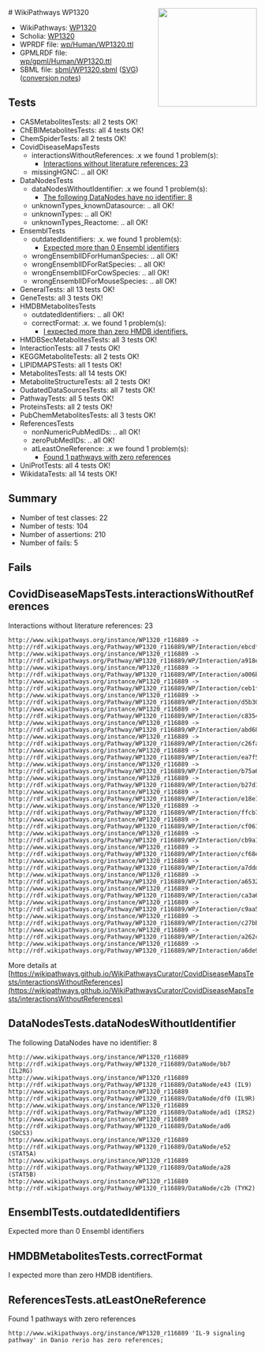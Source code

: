 <img style="float: right; width: 200px" src="../logo.png" />
# WikiPathways WP1320

* WikiPathways: [WP1320](https://identifiers.org/wikipathways:WP1320)
* Scholia: [WP1320](https://scholia.toolforge.org/wikipathways/WP1320)
* WPRDF file: [wp/Human/WP1320.ttl](../wp/Human/WP1320.ttl)
* GPMLRDF file: [wp/gpml/Human/WP1320.ttl](../wp/gpml/Human/WP1320.ttl)
* SBML file: [sbml/WP1320.sbml](../sbml/WP1320.sbml) ([SVG](../sbml/WP1320.svg)) ([conversion notes](../sbml/WP1320.txt))

## Tests
* CASMetabolitesTests: all 2 tests OK!
* ChEBIMetabolitesTests: all 4 tests OK!
* ChemSpiderTests: all 2 tests OK!
* CovidDiseaseMapsTests
    * interactionsWithoutReferences: .x we found 1 problem(s):
        * [Interactions without literature references: 23](#9701cd03)
    * missingHGNC: .. all OK!
* DataNodesTests
    * dataNodesWithoutIdentifier: .x we found 1 problem(s):
        * [The following DataNodes have no identifier: 8](#d2d32fa7)
    * unknownTypes_knownDatasource: .. all OK!
    * unknownTypes: .. all OK!
    * unknownTypes_Reactome: .. all OK!
* EnsemblTests
    * outdatedIdentifiers: .x. we found 1 problem(s):
        * [Expected more than 0 Ensembl identifiers](#f44398b7)
    * wrongEnsemblIDForHumanSpecies: .. all OK!
    * wrongEnsemblIDForRatSpecies: .. all OK!
    * wrongEnsemblIDForCowSpecies: .. all OK!
    * wrongEnsemblIDForMouseSpecies: .. all OK!
* GeneralTests: all 13 tests OK!
* GeneTests: all 3 tests OK!
* HMDBMetabolitesTests
    * outdatedIdentifiers: .. all OK!
    * correctFormat: .x. we found 1 problem(s):
        * [I expected more than zero HMDB identifiers.](#ad154c1e)
* HMDBSecMetabolitesTests: all 3 tests OK!
* InteractionTests: all 7 tests OK!
* KEGGMetaboliteTests: all 2 tests OK!
* LIPIDMAPSTests: all 1 tests OK!
* MetabolitesTests: all 14 tests OK!
* MetaboliteStructureTests: all 2 tests OK!
* OudatedDataSourcesTests: all 7 tests OK!
* PathwayTests: all 5 tests OK!
* ProteinsTests: all 2 tests OK!
* PubChemMetabolitesTests: all 3 tests OK!
* ReferencesTests
    * nonNumericPubMedIDs: .. all OK!
    * zeroPubMedIDs: .. all OK!
    * atLeastOneReference: .x we found 1 problem(s):
        * [Found 1 pathways with zero references](#35eb778e)
* UniProtTests: all 4 tests OK!
* WikidataTests: all 14 tests OK!


## Summary

* Number of test classes: 22
* Number of tests: 104
* Number of assertions: 210
* Number of fails: 5

## Fails

<a name="9701cd03" />

## CovidDiseaseMapsTests.interactionsWithoutReferences

Interactions without literature references: 23
```
http://www.wikipathways.org/instance/WP1320_r116889 -> http://rdf.wikipathways.org/Pathway/WP1320_r116889/WP/Interaction/ebcdf
http://www.wikipathways.org/instance/WP1320_r116889 -> http://rdf.wikipathways.org/Pathway/WP1320_r116889/WP/Interaction/a918e
http://www.wikipathways.org/instance/WP1320_r116889 -> http://rdf.wikipathways.org/Pathway/WP1320_r116889/WP/Interaction/a006b
http://www.wikipathways.org/instance/WP1320_r116889 -> http://rdf.wikipathways.org/Pathway/WP1320_r116889/WP/Interaction/ceb1f
http://www.wikipathways.org/instance/WP1320_r116889 -> http://rdf.wikipathways.org/Pathway/WP1320_r116889/WP/Interaction/d5b30
http://www.wikipathways.org/instance/WP1320_r116889 -> http://rdf.wikipathways.org/Pathway/WP1320_r116889/WP/Interaction/c8354
http://www.wikipathways.org/instance/WP1320_r116889 -> http://rdf.wikipathways.org/Pathway/WP1320_r116889/WP/Interaction/abd68
http://www.wikipathways.org/instance/WP1320_r116889 -> http://rdf.wikipathways.org/Pathway/WP1320_r116889/WP/Interaction/c26fa
http://www.wikipathways.org/instance/WP1320_r116889 -> http://rdf.wikipathways.org/Pathway/WP1320_r116889/WP/Interaction/ea7f5
http://www.wikipathways.org/instance/WP1320_r116889 -> http://rdf.wikipathways.org/Pathway/WP1320_r116889/WP/Interaction/b75a6
http://www.wikipathways.org/instance/WP1320_r116889 -> http://rdf.wikipathways.org/Pathway/WP1320_r116889/WP/Interaction/b27d1
http://www.wikipathways.org/instance/WP1320_r116889 -> http://rdf.wikipathways.org/Pathway/WP1320_r116889/WP/Interaction/e18e1
http://www.wikipathways.org/instance/WP1320_r116889 -> http://rdf.wikipathways.org/Pathway/WP1320_r116889/WP/Interaction/ffcb7
http://www.wikipathways.org/instance/WP1320_r116889 -> http://rdf.wikipathways.org/Pathway/WP1320_r116889/WP/Interaction/cf061
http://www.wikipathways.org/instance/WP1320_r116889 -> http://rdf.wikipathways.org/Pathway/WP1320_r116889/WP/Interaction/cb9a1
http://www.wikipathways.org/instance/WP1320_r116889 -> http://rdf.wikipathways.org/Pathway/WP1320_r116889/WP/Interaction/cf68e
http://www.wikipathways.org/instance/WP1320_r116889 -> http://rdf.wikipathways.org/Pathway/WP1320_r116889/WP/Interaction/a7ddd
http://www.wikipathways.org/instance/WP1320_r116889 -> http://rdf.wikipathways.org/Pathway/WP1320_r116889/WP/Interaction/a6532
http://www.wikipathways.org/instance/WP1320_r116889 -> http://rdf.wikipathways.org/Pathway/WP1320_r116889/WP/Interaction/ca3a6
http://www.wikipathways.org/instance/WP1320_r116889 -> http://rdf.wikipathways.org/Pathway/WP1320_r116889/WP/Interaction/c9aa5
http://www.wikipathways.org/instance/WP1320_r116889 -> http://rdf.wikipathways.org/Pathway/WP1320_r116889/WP/Interaction/c27bb
http://www.wikipathways.org/instance/WP1320_r116889 -> http://rdf.wikipathways.org/Pathway/WP1320_r116889/WP/Interaction/a262c
http://www.wikipathways.org/instance/WP1320_r116889 -> http://rdf.wikipathways.org/Pathway/WP1320_r116889/WP/Interaction/a6de9
```

More details at [https://wikipathways.github.io/WikiPathwaysCurator/CovidDiseaseMapsTests/interactionsWithoutReferences](https://wikipathways.github.io/WikiPathwaysCurator/CovidDiseaseMapsTests/interactionsWithoutReferences)

<a name="d2d32fa7" />

## DataNodesTests.dataNodesWithoutIdentifier

The following DataNodes have no identifier: 8
```
http://www.wikipathways.org/instance/WP1320_r116889 http://rdf.wikipathways.org/Pathway/WP1320_r116889/DataNode/bb7 (IL2RG)
http://www.wikipathways.org/instance/WP1320_r116889 http://rdf.wikipathways.org/Pathway/WP1320_r116889/DataNode/e43 (IL9)
http://www.wikipathways.org/instance/WP1320_r116889 http://rdf.wikipathways.org/Pathway/WP1320_r116889/DataNode/df0 (IL9R)
http://www.wikipathways.org/instance/WP1320_r116889 http://rdf.wikipathways.org/Pathway/WP1320_r116889/DataNode/ad1 (IRS2)
http://www.wikipathways.org/instance/WP1320_r116889 http://rdf.wikipathways.org/Pathway/WP1320_r116889/DataNode/ad6 (SOCS3)
http://www.wikipathways.org/instance/WP1320_r116889 http://rdf.wikipathways.org/Pathway/WP1320_r116889/DataNode/e52 (STAT5A)
http://www.wikipathways.org/instance/WP1320_r116889 http://rdf.wikipathways.org/Pathway/WP1320_r116889/DataNode/a28 (STAT5B)
http://www.wikipathways.org/instance/WP1320_r116889 http://rdf.wikipathways.org/Pathway/WP1320_r116889/DataNode/c2b (TYK2)
```

<a name="f44398b7" />

## EnsemblTests.outdatedIdentifiers

Expected more than 0 Ensembl identifiers
<a name="ad154c1e" />

## HMDBMetabolitesTests.correctFormat

I expected more than zero HMDB identifiers.
<a name="35eb778e" />

## ReferencesTests.atLeastOneReference

Found 1 pathways with zero references
```
http://www.wikipathways.org/instance/WP1320_r116889 'IL-9 signaling pathway' in Danio rerio has zero references; 
```

